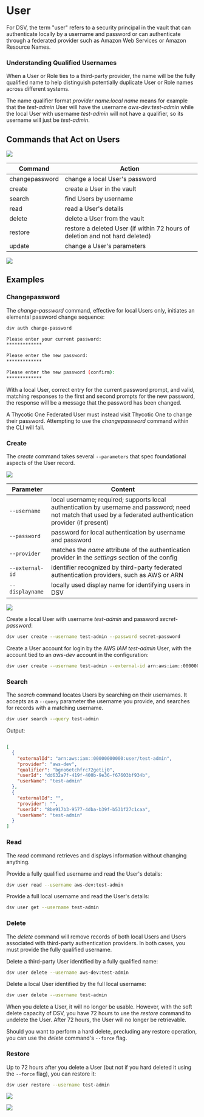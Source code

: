 ﻿[title]: # (User)
[tags]: # (DevOps Secrets Vault,DSV,)
[priority]: # (4300)

# User

For DSV, the term "user" refers to a security principal in the vault that can authenticate locally by a username and password or can authenticate through a federated provider such as Amazon Web Services or Amazon Resource Names.

### Understanding Qualified Usernames

When a User or Role ties to a third-party provider, the name will be the fully qualified name to help distinguish potentially duplicate User or Role names across different systems.

The name qualifier format *provider name:local name* means for example that the _test-admin_ User will have the username _aws-dev:test-admin_ while the local User with username _test-admin_ will not have a qualifier, so its username will just be _test-admin_.

## Commands that Act on Users

![](./images/spacer.png)
  
| Command        | Action                         |
| -------------- | ------------------------------ |
| changepassword | change a local User's password |
| create         | create a User in the vault     |
| search         | find Users by username         |
| read           | read a User's details          |
| delete         | delete a User from the vault   |
| restore        | restore a deleted User (if within 72 hours of deletion and not hard deleted) |
| update         | change a User's parameters|

![](./images/spacer.png)

## Examples

### Changepassword

The *change-password* command, effective for local Users only, initiates an elemental password change sequence:

```BASH
dsv auth change-password

Please enter your current password:
*************

Please enter the new password:
*************

Please enter the new password (confirm):
*************
```

With a local User, correct entry for the current password prompt, and valid, matching responses to the first and second prompts for the new password, the response will be a message that the password has been changed.

A Thycotic One Federated User must instead visit Thycotic One to change their password. Attempting to use the *changepassword* command within the CLI will fail.

### Create

The *create* command takes several `--parameters` that spec foundational aspects of the User record.

![](./images/spacer.png)

| Parameter       | Content |
| --------------- | ------- |
| `--username`    | local username; required; supports local authentication by username and password; need not match that used by a federated authentication provider (if present) |
| `--password`    | password for local authentication by username and password |
| `--provider`    | matches the *name* attribute of the authentication provider in the *settings* section of the config |
| `--external-id` | identifier recognized by third-party federated authentication providers, such as AWS or ARN |
| `--displayname` | locally used display name for identifying users in DSV|

![](./images/spacer.png)
  
Create a local User with username *test-admin* and password *secret-password*:

```BASH
dsv user create --username test-admin --password secret-password
```

Create a User account for login by the AWS *IAM _test-admin_* User, with the account tied to an *_aws-dev_* account in the configuration:

```BASH
dsv user create --username test-admin --external-id arn:aws:iam::00000000000:user/test-admin --provider aws-dev
```

### Search

The *search* command locates Users by searching on their usernames. It accepts as a `--query` parameter the username you provide, and searches for records with a matching username.

```BASH
dsv user search --query test-admin
```

Output:

```json

[
  {
    "externalId": "arn:aws:iam::00000000000:user/test-admin",
    "provider": "aws-dev",
    "qualifier": "bgno6etchfrc72getij0",
    "userId": "dd632a7f-419f-400b-9e36-f67603bf934b",
    "userName": "test-admin"
  },
  {
    "externalId": "",
    "provider": "",
    "userId": "8be917b3-9577-4dba-b39f-b531f27c1caa",
    "userName": "test-admin"
  }
]

```

### Read

The *read* command retrieves and displays information without changing anything.

Provide a fully qualified username and read the User's details:

```BASH
dsv user read --username aws-dev:test-admin
```

Provide a full local username and read the User's details:

```BASH
dsv user get --username test-admin
```

### Delete

The *delete* command will remove records of both local Users and Users associated with third-party authentication providers. In both cases, you must provide the fully qualified username.

Delete a third-party User identified by a fully qualified name:

```BASH
dsv user delete --username aws-dev:test-admin
```

Delete a local User identified by the full local username:

```BASH
dsv user delete --username test-admin
```

When you delete a User, it will no longer be usable. However, with the soft delete capacity of DSV, you have 72 hours to use the *restore* command to undelete the User. After 72 hours, the User will no longer be retrievable.

Should you want to perform a hard delete, precluding any restore operation, you can use the *delete* command's `--force` flag.

### Restore

Up to 72 hours after you delete a User (but not if you hard deleted it using the `--force` flag), you can restore it:

```bash
dsv user restore --username test-admin
```

![](./images/spacer.png)

![](./images/spacer.png)
